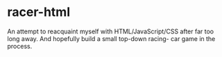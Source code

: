 racer-html
==========

An attempt to reacquaint myself with HTML/JavaScript/CSS after
far too long away. And hopefully build a small top-down racing-
car game in the process.
